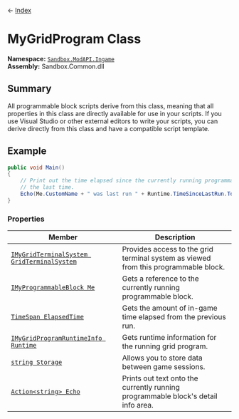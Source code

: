 ← [Index](index)
# MyGridProgram Class
**Namespace:** [`Sandbox.ModAPI.Ingame`](Sandbox.ModAPI.Ingame)  
**Assembly:** Sandbox.Common.dll  
## Summary
All programmable block scripts derive from this class, meaning that all properties in this class are directly available for use in your scripts. If you use Visual Studio or other external editors to write your scripts, you can derive directly from this class and have a compatible script template.
## Example
```csharp
public void Main()
{
    // Print out the time elapsed since the currently running programmable block was run
    // the last time.
    Echo(Me.CustomName + " was last run " + Runtime.TimeSinceLastRun.TotalSeconds + " seconds ago.");
}
```

### Properties
|Member|Description|
|---|---|
|[`IMyGridTerminalSystem GridTerminalSystem`](Sandbox.ModAPI.Ingame.GridTerminalSystem)|Provides access to the grid terminal system as viewed from this programmable block.|
|[`IMyProgrammableBlock Me`](Sandbox.ModAPI.Ingame.Me)|Gets a reference to the currently running programmable block.|
|[`TimeSpan ElapsedTime`](Sandbox.ModAPI.Ingame.ElapsedTime)|Gets the amount of in-game time elapsed from the previous run.|
|[`IMyGridProgramRuntimeInfo Runtime`](Sandbox.ModAPI.Ingame.Runtime)|Gets runtime information for the running grid program.|
|[`string Storage`](Sandbox.ModAPI.Ingame.Storage)|Allows you to store data between game sessions.|
|[`Action<string> Echo`](Sandbox.ModAPI.Ingame.Echo)|Prints out text onto the currently running programmable block's detail info area.|
